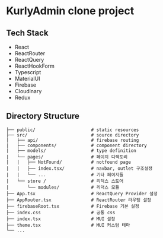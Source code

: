 # KurlyAdmin clone project

## Tech Stack

- React
- ReactRouter
- ReactQuery
- ReactHookForm
- Typescript
- MaterialUI
- Firebase
- Cloudinary
- Redux

## Directory Structure

    ├── public/                     # static resources
    ├── src/                        # source directory
    |   ├── api/                    # firebase routing
    |   ├── components/             # component directory
    |   ├── models/                 # type definition
    |   └── pages/                  # 페이지 디렉토리
    |   |   ├── NotFound/           # notfound page 
    |   |   ├── index.tsx/          # navbar, outlet 구조설정
    |   |   └── ...                 # 기타 페이지들
    |   └── store /                 # 리덕스 스토어
    |       └── modules/            # 리덕스 모듈
    ├── App.tsx                     # ReactQuery Provider 설정
    ├── AppRouter.tsx               # ReactRouter 라우팅 설정
    ├── firebaseRoot.tsx            # Firebase 기본 설정
    ├── index.css                   # 공통 css
    ├── index.tsx                   # MUI 설정
    ├── theme.tsx                   # MUI 커스텀 테마
    └── ...
